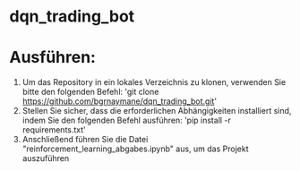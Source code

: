 # dqn_trading_bot
# Ausführen:
1. Um das Repository in ein lokales Verzeichnis zu klonen, verwenden Sie bitte den folgenden Befehl:
   'git clone https://github.com/bgrnaymane/dqn_trading_bot.git'
2. Stellen Sie sicher, dass die erforderlichen Abhängigkeiten installiert sind, indem Sie den folgenden Befehl ausführen:
   'pip install -r requirements.txt'
3. Anschließend führen Sie die Datei "reinforcement_learning_abgabes.ipynb" aus, um das Projekt auszuführen
